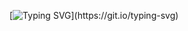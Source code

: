 [![Typing SVG](https://readme-typing-svg.demolab.com?font=Montserrat&weight=700&pause=1000&color=F7F7F7&random=false&width=435&lines=Hi%2C+I+am+Hyun+Soo+(Ethan)+Kim!;I+am+UI%2FUX+driven+Software+Engineer!)](https://git.io/typing-svg)
